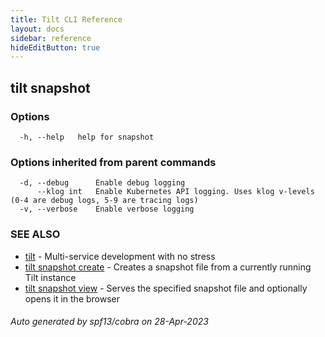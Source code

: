 ```yaml
---
title: Tilt CLI Reference
layout: docs
sidebar: reference
hideEditButton: true
---
```

## tilt snapshot



### Options

```
  -h, --help   help for snapshot
```

### Options inherited from parent commands

```
  -d, --debug      Enable debug logging
      --klog int   Enable Kubernetes API logging. Uses klog v-levels (0-4 are debug logs, 5-9 are tracing logs)
  -v, --verbose    Enable verbose logging
```

### SEE ALSO

* [tilt](tilt.html)	 - Multi-service development with no stress
* [tilt snapshot create](tilt_snapshot_create.html)	 - Creates a snapshot file from a currently running Tilt instance
* [tilt snapshot view](tilt_snapshot_view.html)	 - Serves the specified snapshot file and optionally opens it in the browser

###### Auto generated by spf13/cobra on 28-Apr-2023

